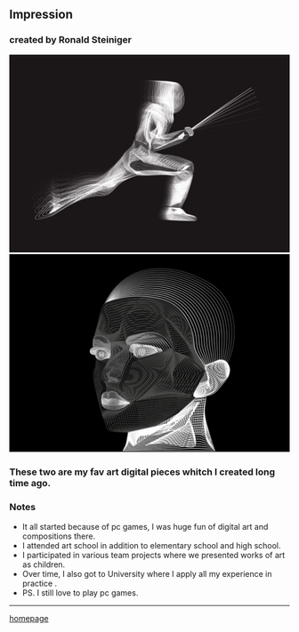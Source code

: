 ## Impression

### created by Ronald Steiniger
![Photo of my artwork](DAfencer.png) 
![Photo of my artwork](DGface.png) 
### These two are my fav art digital pieces whitch I created long time ago.

### Notes
- It all started because of pc games, I was huge fun of digital art and compositions there.
- I attended art school in addition to elementary school and high school.
- I participated in various team projects where we presented works of art as children.
- Over time, I also got to University where I apply all my experience in practice .
- PS. I still love to play pc games.
___
[homepage](https://github.com/RonaldRonno/english-for-designers/blob/main/README.md)
